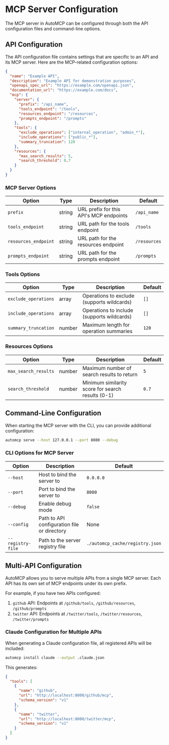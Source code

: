# MCP Server Configuration

The MCP server in AutoMCP can be configured through both the API configuration files and command-line options.

## API Configuration

The API configuration file contains settings that are specific to an API and its MCP server. Here are the MCP-related configuration options:

```json
{
  "name": "Example API",
  "description": "Example API for demonstration purposes",
  "openapi_spec_url": "https://example.com/openapi.json",
  "documentation_url": "https://example.com/docs",
  "mcp": {
    "server": {
      "prefix": "/api_name",
      "tools_endpoint": "/tools",
      "resources_endpoint": "/resources",
      "prompts_endpoint": "/prompts"
    },
    "tools": {
      "exclude_operations": ["internal_operation", "admin_*"],
      "include_operations": ["public_*"],
      "summary_truncation": 120
    },
    "resources": {
      "max_search_results": 5,
      "search_threshold": 0.7
    }
  }
}
```

### MCP Server Options

| Option | Type | Description | Default |
|--------|------|-------------|---------|
| `prefix` | string | URL prefix for this API's MCP endpoints | `/api_name` |
| `tools_endpoint` | string | URL path for the tools endpoint | `/tools` |
| `resources_endpoint` | string | URL path for the resources endpoint | `/resources` |
| `prompts_endpoint` | string | URL path for the prompts endpoint | `/prompts` |

### Tools Options

| Option | Type | Description | Default |
|--------|------|-------------|---------|
| `exclude_operations` | array | Operations to exclude (supports wildcards) | `[]` |
| `include_operations` | array | Operations to include (supports wildcards) | `[]` |
| `summary_truncation` | number | Maximum length for operation summaries | `120` |

### Resources Options

| Option | Type | Description | Default |
|--------|------|-------------|---------|
| `max_search_results` | number | Maximum number of search results to return | `5` |
| `search_threshold` | number | Minimum similarity score for search results (0-1) | `0.7` |

## Command-Line Configuration

When starting the MCP server with the CLI, you can provide additional configuration:

```bash
automcp serve --host 127.0.0.1 --port 8080 --debug
```

### CLI Options for MCP Server

| Option | Description | Default |
|--------|-------------|---------|
| `--host` | Host to bind the server to | `0.0.0.0` |
| `--port` | Port to bind the server to | `8000` |
| `--debug` | Enable debug mode | `false` |
| `--config` | Path to API configuration file or directory | None |
| `--registry-file` | Path to the server registry file | `./automcp_cache/registry.json` |

## Multi-API Configuration

AutoMCP allows you to serve multiple APIs from a single MCP server. Each API has its own set of MCP endpoints under its own prefix.

For example, if you have two APIs configured:

1. `github` API: Endpoints at `/github/tools`, `/github/resources`, `/github/prompts`
2. `twitter` API: Endpoints at `/twitter/tools`, `/twitter/resources`, `/twitter/prompts`

### Claude Configuration for Multiple APIs

When generating a Claude configuration file, all registered APIs will be included:

```bash
automcp install claude --output .claude.json
```

This generates:

```json
{
  "tools": [
    {
      "name": "github",
      "url": "http://localhost:8000/github/mcp",
      "schema_version": "v1"
    },
    {
      "name": "twitter",
      "url": "http://localhost:8000/twitter/mcp",
      "schema_version": "v1"
    }
  ]
}
``` 